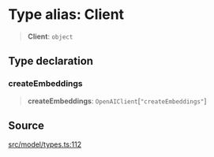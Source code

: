 # Type alias: Client

> **Client**: `object`

## Type declaration

### createEmbeddings

> **createEmbeddings**: `OpenAIClient`\[`"createEmbeddings"`\]

## Source

[src/model/types.ts:112](https://github.com/dexaai/llm-tools/blob/98f7fd5/src/model/types.ts#L112)
